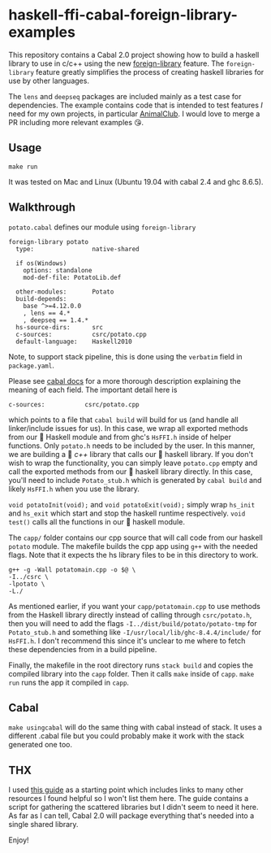 # haskell-ffi-cabal-foreign-library-examples

This repository contains a Cabal 2.0 project showing how to build a haskell library to use in c/c++ using the new [foreign-library](https://cabal.readthedocs.io/en/latest/developing-packages.html#foreign-libraries) feature. The `foreign-library` feature greatly simplifies the process of creating haskell libraries for use by other languages.

The `lens` and `deepseq` packages are included mainly as a test case for dependencies. The example contains code that is intended to test features _I_ need for my own projects, in particular [AnimalClub](https://github.com/pdlla/animalclub). I would love to merge a PR including more relevant examples 😘.

## Usage

`make run`

It was tested on Mac and Linux (Ubuntu 19.04 with cabal 2.4 and ghc 8.6.5).

## Walkthrough

`potato.cabal` defines our module using `foreign-library`

```
foreign-library potato
  type:                native-shared

  if os(Windows)
    options: standalone
    mod-def-file: PotatoLib.def

  other-modules:       Potato
  build-depends:
    base ^>=4.12.0.0
    , lens == 4.*
    , deepseq == 1.4.*
  hs-source-dirs:      src
  c-sources:           csrc/potato.cpp
  default-language:    Haskell2010
```

Note, to support stack pipeline, this is done using the `verbatim` field in `package.yaml`.

Please see [cabal docs](https://cabal.readthedocs.io/en/latest/developing-packages.html#foreign-libraries) for a more thorough description explaining the meaning of each field. The important detail here is

```
c-sources:           csrc/potato.cpp
```

which points to a file that `cabal build` will build for us (and handle all linker/include issues for us). In this case, we wrap all exported methods from our 🥔 Haskell module and from ghc's `HsFFI.h` inside of helper functions. Only `potato.h` needs to be included by the user. In this manner, we are building a 🥔 *c++* library that calls our 🥔 haskell library. If you don't wish to wrap the functionality, you can simply leave `potato.cpp` empty and call the exported methods from our 🥔 haskell library directly. In this case, you'll need to include `Potato_stub.h` which is generated by `cabal build` and likely `HsFFI.h` when you use the library.

`void potatoInit(void);` and `void potatoExit(void);` simply wrap `hs_init` and `hs_exit` which start and stop the haskell runtime respectively. `void test()` calls all the functions in our 🥔 haskell module.

The `capp/` folder contains our cpp source that will call code from our haskell `potato` module. The makefile builds the cpp app using `g++` with the needed flags. Note that it expects the hs library files to be in this directory to work.

```
g++ -g -Wall potatomain.cpp -o $@ \
-I../csrc \
-lpotato \
-L./
```

As mentioned earlier, if you want your `capp/potatomain.cpp` to use methods from the Haskell library directly instead of calling through `csrc/potato.h`, then you will need to add the flags `-I../dist/build/potato/potato-tmp` for `Potato_stub.h` and something like `-I/usr/local/lib/ghc-8.4.4/include/` for `HsFFI.h`. I don't recommend this since it's unclear to me where to fetch these dependencies from in a build pipeline.

Finally, the makefile in the root directory runs `stack build` and copies the compiled library into the `capp` folder. Then it calls `make` inside of `capp`. `make run` runs the app it compiled in `capp`.

## Cabal
`make usingcabal` will do the same thing with cabal instead of stack. It uses a different .cabal file but you could probably make it work with the stack generated one too.

## THX
I used [this guide](https://ro-che.info/articles/2017-07-26-haskell-library-in-c-project) as a starting point which includes links to many other resources I found helpful so I won't list them here. The guide contains a script for gathering the scattered libraries but I didn't seem to need it here. As far as I can tell, Cabal 2.0 will package everything that's needed into a single shared library.

Enjoy!
